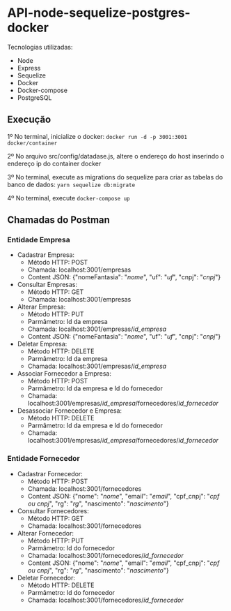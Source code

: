 # API-node-sequelize-postgres-docker

Tecnologias utilizadas:
* Node
* Express
* Sequelize
* Docker
* Docker-compose
* PostgreSQL

## Execução
1º No terminal, inicialize o docker: `docker run -d -p 3001:3001 docker/container`

2º No arquivo src/config/datadase.js, altere o endereço do host inserindo o endereço ip do container docker

3º No terminal, execute as migrations do sequelize para criar as tabelas do banco de dados: `yarn sequelize db:migrate`

4º No terminal, execute `docker-compose up`

## Chamadas do Postman
### Entidade Empresa
* Cadastrar Empresa:
  * Método HTTP: POST
  * Chamada: localhost:3001/empresas
  * Content JSON: {"nomeFantasia": "*nome*", "uf": "*uf*", "cnpj": "*cnpj*"}
* Consultar Empresas:
  * Método HTTP: GET
  * Chamada: localhost:3001/empresas
* Alterar Empresa:
  * Método HTTP: PUT
  * Parmâmetro: Id da empresa
  * Chamada: localhost:3001/empresas/*id_empresa*
  * Content JSON: {"nomeFantasia": "*nome*", "uf": "*uf*", "cnpj": "*cnpj*"}
* Deletar Empresa:
  * Método HTTP: DELETE
  * Parmâmetro: Id da empresa
  * Chamada: localhost:3001/empresas/*id_empresa*
* Associar Fornecedor a Empresa:
  * Método HTTP: POST
  * Parmâmetro: Id da empresa e Id do fornecedor
  * Chamada: localhost:3001/empresas/*id_empresa*/fornecedores/*id_fornecedor*
* Desassociar Fornecedor e Empresa:
  * Método HTTP: DELETE
  * Parmâmetro: Id da empresa e Id do fornecedor
  * Chamada: localhost:3001/empresas/*id_empresa*/fornecedores/*id_fornecedor*
### Entidade Fornecedor
* Cadastrar Fornecedor:
  * Método HTTP: POST
  * Chamada: localhost:3001/fornecedores
  * Content JSON: {"nome": "*nome*", "email": "*email*", "cpf_cnpj": "*cpf ou cnpj*", "rg": "*rg*", "nascimento": "*nascimento*"}
* Consultar Fornecedores:
  * Método HTTP: GET
  * Chamada: localhost:3001/fornecedores
* Alterar Fornecedor:
  * Método HTTP: PUT
  * Parmâmetro: Id do fornecedor
  * Chamada: localhost:3001/fornecedores/*id_fornecedor*
  * Content JSON: {"nome": "*nome*", "email": "*email*", "cpf_cnpj": "*cpf ou cnpj*", "rg": "*rg*", "nascimento": "*nascimento*"}
* Deletar Fornecedor:
  * Método HTTP: DELETE
  * Parmâmetro: Id do fornecedor
  * Chamada: localhost:3001/fornecedores/*id_fornecedor*
